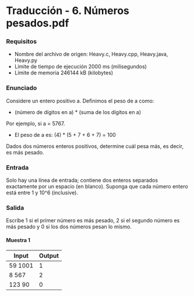 # Traducción - 6. Números pesados.pdf

### Requisitos
- Nombre del archivo de origen: Heavy.c, Heavy.cpp, Heavy.java, Heavy.py
- Límite de tiempo de ejecución 2000 ms (milisegundos)
- Límite de memoria 246144 kB (kilobytes)

### Enunciado
Considere un entero positivo a. Definimos el peso de a como:
- (número de dígitos en a) * (suma de los dígitos en a)

Por ejemplo, si a = 5767.
- El peso de a es: (4) * (5 + 7 + 6 + 7) = 100

Dados dos números enteros positivos, determine cuál pesa más, es decir, es más pesado.

### Entrada
Solo hay una línea de entrada; contiene dos enteros separados exactamente por un espacio (en blanco). Suponga que cada número entero está entre 1 y 10^6 (inclusive).

### Salida
Escribe 1 si el primer número es más pesado, 2 si el segundo número es más pesado y 0 si los dos números pesan lo mismo.

#### Muestra 1
| Input       | Output   |
| ----------- | -------- |
| 59 1001     | 1        |
| 8 567       | 2        |
| 123 90      | 0        |
